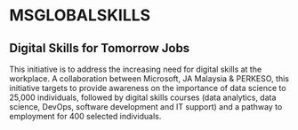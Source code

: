 # MSGLOBALSKILLS

## Digital Skills for Tomorrow Jobs

This  initiative  is  to  address  the  increasing  need  for  digital  skills  at  the 
workplace.  A collaboration between Microsoft, JA Malaysia & PERKESO, this  initiative  targets  to  provide  awareness  on  the  importance  of  data 
science  to  25,000  individuals,  followed  by  digital  skills  courses  (data analytics, data science, DevOps, software development and IT support) and a pathway to employment for 400 selected individuals.
